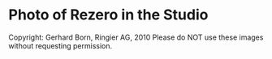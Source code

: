 Photo of Rezero in the Studio
=====
Copyright: Gerhard Born, Ringier AG, 2010
Please do NOT use these images without requesting permission.